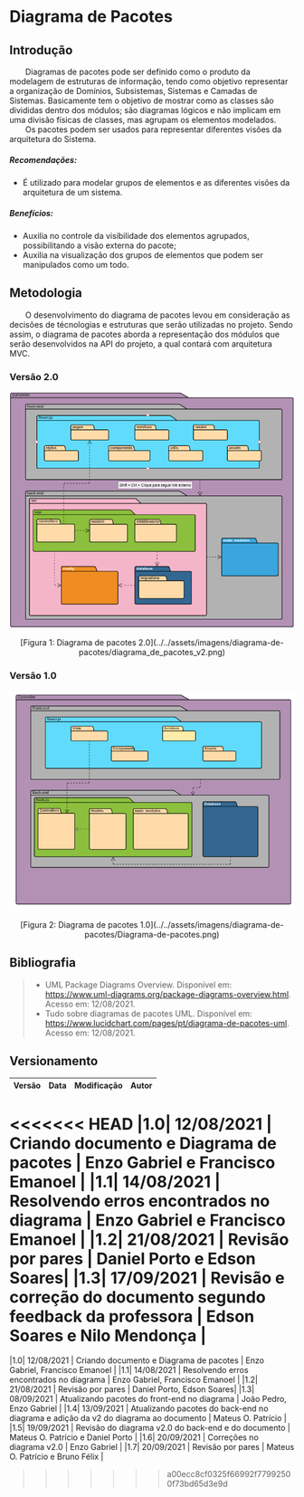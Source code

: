 # Diagrama de Pacotes

## Introdução

&emsp;&emsp;Diagramas de pacotes pode ser definido como o produto da modelagem de estruturas de informação, tendo como objetivo representar a organização de Domínios, Subsistemas, Sistemas e Camadas de Sistemas. Basicamente tem o objetivo de mostrar como as classes são divididas dentro dos módulos; são diagramas lógicos e não implicam em uma divisão físicas de classes, mas agrupam os elementos modelados.<br>
&emsp;&emsp;Os pacotes podem ser usados para representar diferentes visões da arquitetura do Sistema.<br>

##### Recomendações:<br>
- É utilizado para modelar grupos de elementos e as diferentes visões da arquitetura de um sistema.

##### Benefícios:<br>
- Auxilia no controle da visibilidade dos elementos agrupados, possibilitando a visão externa do pacote;
- Auxilia na visualização dos grupos de elementos que podem ser manipulados como um todo.

## Metodologia
&emsp;&emsp;O desenvolvimento do diagrama de pacotes levou em consideração as decisões de técnologias e estruturas que serão utilizadas no projeto. Sendo assim, o diagrama de pacotes aborda a representação dos módulos que serão desenvolvidos na API do projeto, a qual contará com arquitetura MVC.<br>

### Versão 2.0

![Diagrama de pacotes](../../assets/imagens/diagrama-de-pacotes/diagrama_de_pacotes_v2.png)

<center>[Figura 1: Diagrama de pacotes 2.0](../../assets/imagens/diagrama-de-pacotes/diagrama_de_pacotes_v2.png)</center>

### Versão 1.0

![Diagrama de pacotes](../../assets/imagens/diagrama-de-pacotes/Diagrama-de-pacotes.png)

<center>[Figura 2: Diagrama de pacotes 1.0](../../assets/imagens/diagrama-de-pacotes/Diagrama-de-pacotes.png)</center>


## Bibliografia
> - UML Package Diagrams Overview. Disponível em: <https://www.uml-diagrams.org/package-diagrams-overview.html>. Acesso em: 12/08/2021.
> - Tudo sobre diagramas de pacotes UML. Disponível em: <https://www.lucidchart.com/pages/pt/diagrama-de-pacotes-uml>. Acesso em: 12/08/2021.

## Versionamento
| Versão | Data | Modificação | Autor |
| :-: | -- | -- | -- |
<<<<<<< HEAD
|1.0| 12/08/2021 | Criando documento e Diagrama de pacotes | Enzo Gabriel e Francisco Emanoel  |
|1.1| 14/08/2021 | Resolvendo erros encontrados no diagrama    | Enzo Gabriel e Francisco Emanoel |
|1.2| 21/08/2021 | Revisão por pares | Daniel Porto e Edson Soares|
|1.3| 17/09/2021 | Revisão e correção do documento segundo feedback da professora | Edson Soares e Nilo Mendonça |
=======
|1.0| 12/08/2021 | Criando documento e Diagrama de pacotes | Enzo Gabriel, Francisco Emanoel  |
|1.1| 14/08/2021 | Resolvendo erros encontrados no diagrama    | Enzo Gabriel, Francisco Emanoel |
|1.2| 21/08/2021 | Revisão por pares | Daniel Porto, Edson Soares|
|1.3| 08/09/2021 | Atualizando pacotes do front-end no diagrama | João Pedro, Enzo Gabriel |
|1.4| 13/09/2021 | Atualizando pacotes do back-end no diagrama e adição da v2 do diagrama ao documento | Mateus O. Patrício |
|1.5| 19/09/2021 | Revisão do diagrama v2.0 do back-end e do documento | Mateus O. Patrício e Daniel Porto |
|1.6| 20/09/2021 | Correções no diagrama v2.0 | Enzo Gabriel |
|1.7| 20/09/2021 | Revisão por pares | Mateus O. Patrício e Bruno Félix |
>>>>>>> a00ecc8cf0325f66992f77992500f73bd65d3e9d
